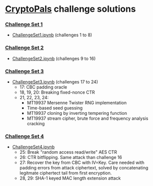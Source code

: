 # [CryptoPals](https://cryptopals.com) challenge solutions

### [Challenge Set 1](https://cryptopals.com/sets/1)

* [ChallengeSet1.ipynb](ChallengeSet1.ipynb) (challenges 1 to 8)

### [Challenge Set 2](https://cryptopals.com/sets/2)

* [ChallengeSet2.ipynb](ChallengeSet2.ipynb) (challenges 9 to 16)

### [Challenge Set 3](https://cryptopals.com/sets/3)

* [ChallengeSet3.ipynb](ChallengeSet3.ipynb) (challenges 17 to 24)
    * 17: CBC padding oracle
    * 18, 19, 20: Breaking fixed-nonce CTR
    * 21, 22, 23, 24:
        * MT19937 Mersenne Twister RNG implementation
        * Time-based seed guessing
        * MT19937 cloning by inverting tempering function
        * MT19937 stream cipher, brute force and frequency analysis cracking
     
### [Challenge Set 4](https://cryptopals.com/sets/4)

* [ChallengeSet4.ipynb](ChallengeSet3.ipynb)
    * 25: Break "random access read/write" AES CTR
    * 26: CTR bitflipping. Same attack than challenge 16
    * 27: Recover the key from CBC with IV=Key. Care needed with padding errors from attack ciphertext, solved by concatenating legitmate ciphertect tail from first encryption.
    * 28, 29: SHA-1 keyed MAC length extension attack